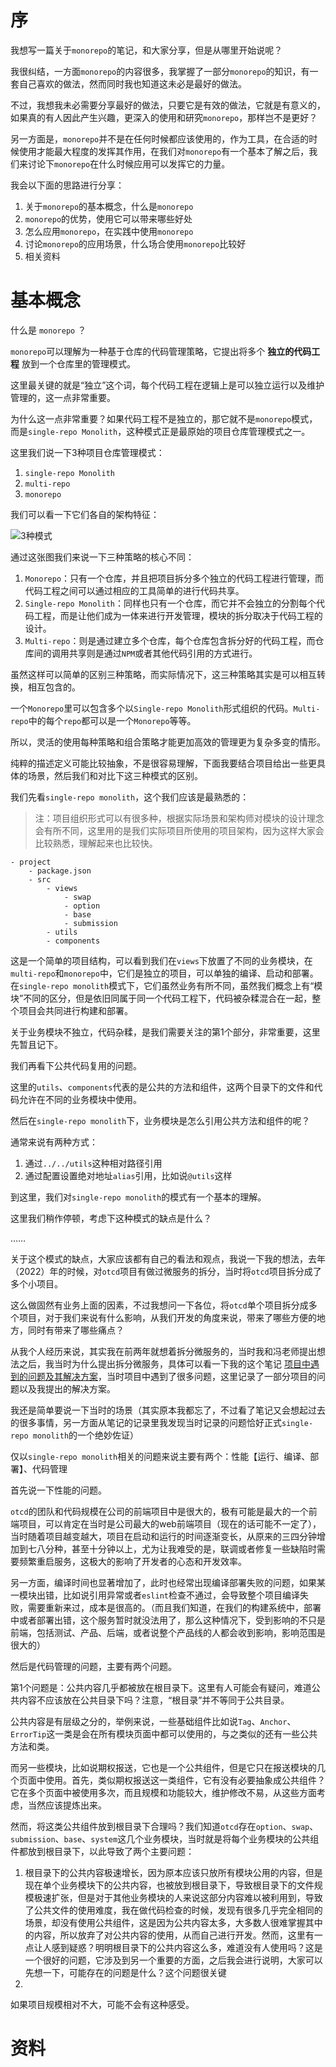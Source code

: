 # 序
我想写一篇关于`monorepo`的笔记，和大家分享，但是从哪里开始说呢？

我很纠结，一方面`monorepo`的内容很多，我掌握了一部分`monorepo`的知识，有一套自己喜欢的做法，然而同时我也知道这未必是最好的做法。

不过，我想我未必需要分享最好的做法，只要它是有效的做法，它就是有意义的，如果真的有人因此产生兴趣，更深入的使用和研究`monorepo`，那样岂不是更好？

另一方面是，`monorepo`并不是在任何时候都应该使用的，作为工具，在合适的时候使用才能最大程度的发挥其作用，在我们对`monorepo`有一个基本了解之后，我们来讨论下`monorepo`在什么时候应用可以发挥它的力量。

我会以下面的思路进行分享：
1. 关于`monorepo`的基本概念，什么是`monorepo`
2. `monorepo`的优势，使用它可以带来哪些好处
3. 怎么应用`monorepo`，在实践中使用`monorepo`
4. 讨论`monorepo`的应用场景，什么场合使用`monorepo`比较好
5. 相关资料

# 基本概念
什么是 `monorepo` ？

`monorepo`可以理解为一种基于仓库的代码管理策略，它提出将多个 **独立的代码工程** 放到一个仓库里的管理模式。

这里最关键的就是“独立”这个词，每个代码工程在逻辑上是可以独立运行以及维护管理的，这一点非常重要。

为什么这一点非常重要？如果代码工程不是独立的，那它就不是`monorepo`模式，而是`single-repo Monolith`，这种模式正是最原始的项目仓库管理模式之一。

这里我们说一下3种项目仓库管理模式：
1. `single-repo Monolith`
2. `multi-repo`
3. `monorepo`

我们可以看一下它们各自的架构特征：

![3种模式](https://uploads.toptal.io/blog/image/129133/toptal-blog-image-1550062710292-1db9f4f6ffc00e30acb3a43b3504c4a9.png)

通过这张图我们来说一下三种策略的核心不同：
1. `Monorepo`：只有一个仓库，并且把项目拆分多个独立的代码工程进行管理，而代码工程之间可以通过相应的工具简单的进行代码共享。
2. `Single-repo Monolith`：同样也只有一个仓库，而它并不会独立的分割每个代码工程，而是让他们成为一体来进行开发管理，模块的拆分取决于代码工程的设计。 
3. `Multi-repo`：则是通过建立多个仓库，每个仓库包含拆分好的代码工程，而仓库间的调用共享则是通过`NPM`或者其他代码引用的方式进行。

虽然这样可以简单的区别三种策略，而实际情况下，这三种策略其实是可以相互转换，相互包含的。 

一个`Monorepo`里可以包含多个以`Single-repo Monolith`形式组织的代码。`Multi-repo`中的每个`repo`都可以是一个`Monorepo`等等。

所以，灵活的使用每种策略和组合策略才能更加高效的管理更为复杂多变的情形。

纯粹的描述定义可能比较抽象，不是很容易理解，下面我要结合项目给出一些更具体的场景，然后我们和对比下这三种模式的区别。

我们先看`single-repo monolith`，这个我们应该是最熟悉的：

> 注：项目组织形式可以有很多种，根据实际场景和架构师对模块的设计理念会有所不同，这里用的是我们实际项目所使用的项目架构，因为这样大家会比较熟悉，理解起来也比较快。

```
- project
    - package.json
    - src
        - views
            - swap
            - option
            - base
            - submission
        - utils
        - components
```

这是一个简单的项目结构，可以看到我们在`views`下放置了不同的业务模块，在`multi-repo`和`monorepo`中，它们是独立的项目，可以单独的编译、启动和部署。在`single-repo monolith`模式下，它们虽然业务有所不同，虽然我们概念上有“模块”不同的区分，但是依旧同属于同一个代码工程下，代码被杂糅混合在一起，整个项目会共同进行构建和部署。

关于业务模块不独立，代码杂糅，是我们需要关注的第1个部分，非常重要，这里先暂且记下。

我们再看下公共代码复用的问题。

这里的`utils`、`components`代表的是公共的方法和组件，这两个目录下的文件和代码允许在不同的业务模块中使用。

然后在`single-repo monolith`下，业务模块是怎么引用公共方法和组件的呢？

通常来说有两种方式：
1. 通过`../../utils`这种相对路径引用
2. 通过配置设置绝对地址`alias`引用，比如说`@utils`这样

到这里，我们对`single-repo monolith`的模式有一个基本的理解。

这里我们稍作停顿，考虑下这种模式的缺点是什么？

……

关于这个模式的缺点，大家应该都有自己的看法和观点，我说一下我的想法，去年（2022）年的时候，对`otcd`项目有做过微服务的拆分，当时将`otcd`项目拆分成了多个小项目。

这么做固然有业务上面的因素，不过我想问一下各位，将`otcd`单个项目拆分成多个项目，对于我们来说有什么影响，从我们开发的角度来说，带来了哪些方便的地方，同时有带来了哪些痛点？

从我个人经历来说，其实我在前两年就想着拆分微服务的，当时我和冯老师提出想法之后，我当时为什么提出拆分微服务，具体可以看一下我的这个笔记 [项目中遇到的问题及其解决方案](http://note.youdao.com/noteshare?id=92b6c26e6bb5bc9343ad275fd2d7e4f4&sub=3EF7EC5D008A49A2AF055A91A0AFCC9C)，当时项目中遇到了很多问题，这里记录了一部分项目的问题以及我提出的解决方案。

我还是简单要说一下当时的场景（其实原本我都忘了，不过看了笔记又会想起过去的很多事情，另一方面从笔记的记录里我发现当时记录的问题恰好正式`single-repo monolith`的一个绝妙佐证）

仅以`single-repo monolith`相关的问题来说主要有两个：性能【运行、编译、部署】、代码管理

首先说一下性能的问题。

`otcd`的团队和代码规模在公司的前端项目中是很大的，极有可能是最大的一个前端项目，可以肯定在当时是公司最大的web前端项目（现在的话可能不一定了），当时随着项目越变越大，项目在启动和运行的时间逐渐变长，从原来的三四分钟增加到七八分种，甚至十分钟以上，尤为让我难受的是，联调或者修复一些缺陷时需要频繁重启服务，这极大的影响了开发者的心态和开发效率。

另一方面，编译时间也显著增加了，此时也经常出现编译部署失败的问题，如果某一模块出错，比如说引用异常或者`eslint`检查不通过，会导致整个项目编译失败，需要重新来过，成本是很高的。（而且我们知道，在我们的构建系统中，部署中或者部署出错，这个服务暂时就没法用了，那么这种情况下，受到影响的不只是前端，包括测试、产品、后端，或者说整个产品线的人都会收到影响，影响范围是很大的）

然后是代码管理的问题，主要有两个问题。

第1个问题是：公共内容几乎都被放在根目录下。这里有人可能会有疑问，难道公共内容不应该放在公共目录下吗？注意，“根目录”并不等同于公共目录。

公共内容是有层级之分的，举例来说，一些基础组件比如说`Tag`、`Anchor`、`ErrorTip`这一类是会在所有模块页面中都可以使用的，与之类似的还有一些公共方法和类。

而另一些模块，比如说期权报送，它也是一个公共组件，但是它只在报送模块的几个页面中使用。首先，类似期权报送这一类组件，它有没有必要抽象成公共组件？它在多个页面中被使用多次，而且规模和功能较大，维护修改不易，从这些方面考虑，当然应该提炼出来。

然而，将这类公共组件放到根目录下合理吗？我们知道`otcd`存在`option`、`swap`、`submission`、`base`、`system`这几个业务模块，当时就是将每个业务模块的公共组件都放到根目录下，以此导致了两个主要问题：
1. 根目录下的公共内容极速增长，因为原本应该只放所有模块公用的内容，但是现在单个业务模块下的公共内容，也被放到根目录下，导致根目录下的文件规模极速扩张，但是对于其他业务模块的人来说这部分内容难以被利用到，导致了公共文件的使用难度，我在做代码检查的时候，发现有很多几乎完全相同的场景，却没有使用公共组件，这是因为公共内容太多，大多数人很难掌握其中的内容，所以放弃了对公共内容的使用，从而自己进行开发。然而，这里有一点让人感到疑惑？明明根目录下的公共内容这么多，难道没有人使用吗？这是一个很好的问题，它涉及到另一个重要的方面，之后我会进行说明，大家可以先想一下，可能存在的问题是什么？这个问题很关键
2. 

如果项目规模相对不大，可能不会有这种感受。

# 资料